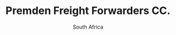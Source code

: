 ---
title: Premden Freight Forwarders CC.
subtitle: South Africa
layout: default
img: 1.jpg
start: 1994
end: 1997
description: Lorem ipsum dolor sit amet, usu cu alterum nominavi lobortis. At duo novum diceret. Tantas apeirian vix et, usu sanctus postulant inciderint ut, populo diceret necessitatibus in vim. Cu eum dicam feugiat noluisse.

---
